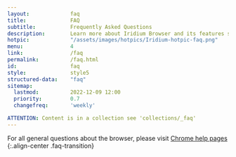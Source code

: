 ```yaml
---
layout:				faq
title:				FAQ
subtitle:			Frequently Asked Questions
description:		Learn more about Iridium Browser and its features such as updating the browser, synching bookmarks, extensions, default search engine and much more.
hotpic:				"/assets/images/hotpics/Iridium-hotpic-faq.png"
menu:				4
link:				/faq
permalink:			/faq.html
id:					faq
style:				style5
structured-data:	"faq"
sitemap:
  lastmod:			2022-12-09 12:00
  priority:			0.7
  changefreq:		'weekly'

ATTENTION: Content is in a collection see 'collections/_faq'
---
```


For all general questions about the browser, please visit [Chrome help pages](https://support.google.com/chrome/?p=help "go to Chrome help pages")
{:.align-center .faq-transition}
